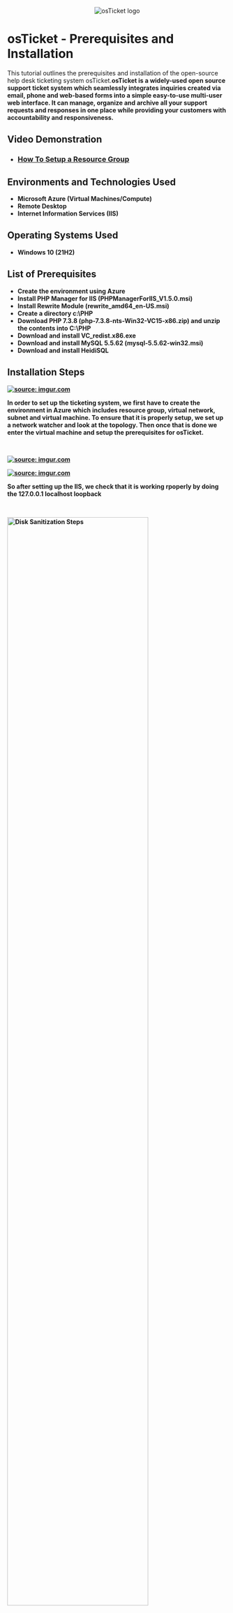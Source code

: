 <p align="center">
<img src="https://i.imgur.com/Clzj7Xs.png" alt="osTicket logo"/>
</p>

<h1>osTicket - Prerequisites and Installation</h1>
This tutorial outlines the prerequisites and installation of the open-source help desk ticketing system osTicket.<b>osTicket is a widely-used open source support ticket system which seamlessly integrates inquiries created via email, phone and web-based forms into a simple easy-to-use multi-user web interface. It can manage, organize and archive all your support requests and responses in one place while providing your customers with accountability and responsiveness.<b><br />


<h2>Video Demonstration</h2>

- ### [ How To Setup a Resource Group](https://loom.com/share/a4b3e70ccf6246aa89bed4496dea9a86)

<h2>Environments and Technologies Used</h2>

- Microsoft Azure (Virtual Machines/Compute)
- Remote Desktop
- Internet Information Services (IIS)

<h2>Operating Systems Used </h2>

- Windows 10</b> (21H2)

<h2>List of Prerequisites</h2>

- Create the environment using Azure
- Install PHP Manager for IIS (PHPManagerForIIS_V1.5.0.msi)
- Install Rewrite Module (rewrite_amd64_en-US.msi)
- Create a directory c:\PHP
- Download PHP 7.3.8 (php-7.3.8-nts-Win32-VC15-x86.zip) and unzip the contents into C:\PHP
- Download and install VC_redist.x86.exe
- Download and install MySQL 5.5.62 (mysql-5.5.62-win32.msi)
- Download and install HeidiSQL

<h2>Installation Steps</h2>

<p>
<a href="https://imgur.com/PVgbFv2"><img src="https://i.imgur.com/PVgbFv2.png" title="source: imgur.com" /></a>
</p>
<p>
In order to set up the ticketing system, we first have to create the environment in Azure which includes resource group, virtual network, subnet and virtual machine. To ensure that it is properly setup, we set up a network watcher and look at the topology. Then once that is done we enter the virtual machine and setup the prerequisites for osTicket.
</p>
<br />

<p>
<a href="https://imgur.com/VCKgUVs"><img src="https://i.imgur.com/VCKgUVs.png" title="source: imgur.com" /></a>
</p>
<p>
<a href="https://imgur.com/Ovs3XN8"><img src="https://i.imgur.com/Ovs3XN8.png" title="source: imgur.com" /></a>

So after setting up the IIS, we check that it is working rpoperly by doing the 127.0.0.1 localhost loopback 
</p>
<br />

<p>
<img src="https://i.imgur.com/DJmEXEB.png" height="80%" width="80%" alt="Disk Sanitization Steps"/>
</p>
<p>
Lorem ipsum dolor sit amet, consectetur adipiscing elit, sed do eiusmod tempor incididunt ut labore et dolore magna aliqua. Ut enim ad minim veniam, quis nostrud exercitation ullamco laboris nisi ut aliquip ex ea commodo consequat. Duis aute irure dolor in reprehenderit in voluptate velit esse cillum dolore eu fugiat nulla pariatur.
</p>
<br />

